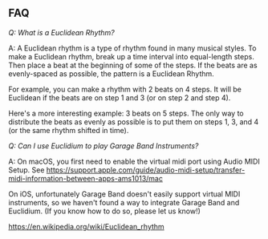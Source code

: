 ## FAQ

*Q: What is a Euclidean Rhythm?*

A: A Euclidean rhythm is a type of rhythm found in many musical styles.  To make a Euclidean rhythm, break up a time interval into equal-length steps. Then place a beat at the beginning of some of the steps.  If the beats are as evenly-spaced as possible, the pattern is a Euclidean Rhythm.

For example, you can make a rhythm with 2 beats on 4 steps.  It will be Euclidean if the beats are on step 1 and 3 (or on step 2 and step 4).

Here's a more interesting example: 3 beats on 5 steps.  The only way to distribute the beats as evenly as possible is to put them on steps 1, 3, and 4 (or the same rhythm shifted in time). 

*Q: Can I use Euclidium to play Garage Band Instruments?*

A: On macOS, you first need to enable the virtual midi port using Audio MIDI Setup.  See https://support.apple.com/guide/audio-midi-setup/transfer-midi-information-between-apps-ams1013/mac

On iOS, unfortunately Garage Band doesn't easily support virtual MIDI instruments, so we haven't found a way to integrate Garage Band and Euclidium.  (If you know how to do so, please let us know!)

https://en.wikipedia.org/wiki/Euclidean_rhythm
